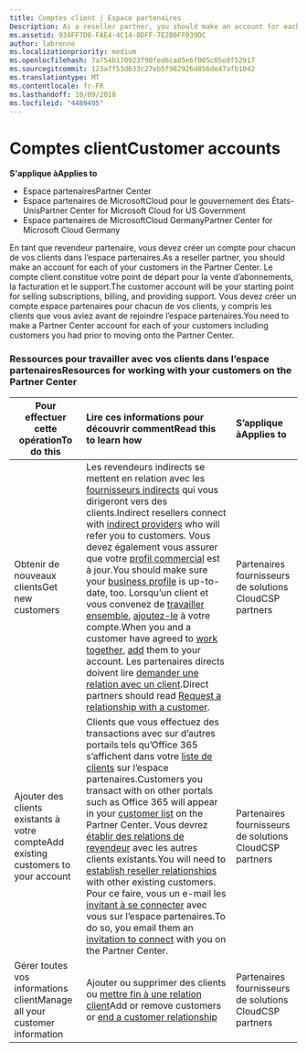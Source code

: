 ```yaml
---
title: Comptes client | Espace partenaires
Description: As a reseller partner, you should make an account for each of your customers in Partner Center. The customer account will be your starting point for selling subscriptions, billing, and providing support.
ms.assetid: 934FF7D8-FAE4-4C14-8DFF-7E2B0FF039DC
author: labrenne
ms.localizationpriority: medium
ms.openlocfilehash: 7a754b170923f90fed6ca05e6f005c05e8f52917
ms.sourcegitcommit: 123a7f53d633c27eb5f982926d856de47afb1042
ms.translationtype: MT
ms.contentlocale: fr-FR
ms.lasthandoff: 10/09/2018
ms.locfileid: "4489495"
---
```

# <a name="customer-accounts"></a><span data-ttu-id="4846d-102">Comptes client</span><span class="sxs-lookup"><span data-stu-id="4846d-102">Customer accounts</span></span>

**<span data-ttu-id="4846d-103">S'applique à</span><span class="sxs-lookup"><span data-stu-id="4846d-103">Applies to</span></span>**

-  <span data-ttu-id="4846d-104">Espace partenaires</span><span class="sxs-lookup"><span data-stu-id="4846d-104">Partner Center</span></span>
-  <span data-ttu-id="4846d-105">Espace partenaires de MicrosoftCloud pour le gouvernement des États-Unis</span><span class="sxs-lookup"><span data-stu-id="4846d-105">Partner Center for Microsoft Cloud for US Government</span></span>
-  <span data-ttu-id="4846d-106">Espace partenaires de MicrosoftCloud Germany</span><span class="sxs-lookup"><span data-stu-id="4846d-106">Partner Center for Microsoft Cloud Germany</span></span>

<span data-ttu-id="4846d-107">En tant que revendeur partenaire, vous devez créer un compte pour chacun de vos clients dans l’espace partenaires.</span><span class="sxs-lookup"><span data-stu-id="4846d-107">As a reseller partner, you should make an account for each of your customers in the Partner Center.</span></span> <span data-ttu-id="4846d-108">Le compte client constitue votre point de départ pour la vente d’abonnements, la facturation et le support.</span><span class="sxs-lookup"><span data-stu-id="4846d-108">The customer account will be your starting point for selling subscriptions, billing, and providing support.</span></span> <span data-ttu-id="4846d-109">Vous devez créer un compte espace partenaires pour chacun de vos clients, y compris les clients que vous aviez avant de rejoindre l’espace partenaires.</span><span class="sxs-lookup"><span data-stu-id="4846d-109">You need to make a Partner Center account for each of your customers including customers you had prior to moving onto the Partner Center.</span></span>

### <a name="resources-for-working-with-your-customers-on-the-partner-center"></a><span data-ttu-id="4846d-110">Ressources pour travailler avec vos clients dans l’espace partenaires</span><span class="sxs-lookup"><span data-stu-id="4846d-110">Resources for working with your customers on the Partner Center</span></span>

|**<span data-ttu-id="4846d-111">Pour effectuer cette opération</span><span class="sxs-lookup"><span data-stu-id="4846d-111">To do this</span></span>**   |**<span data-ttu-id="4846d-112">Lire ces informations pour découvrir comment</span><span class="sxs-lookup"><span data-stu-id="4846d-112">Read this to learn how</span></span>**   |**<span data-ttu-id="4846d-113">S’applique à</span><span class="sxs-lookup"><span data-stu-id="4846d-113">Applies to</span></span>**|
|-----------------|:----------------------------|:--------------|
|<span data-ttu-id="4846d-114">Obtenir de nouveaux clients</span><span class="sxs-lookup"><span data-stu-id="4846d-114">Get new customers</span></span>|<span data-ttu-id="4846d-115">Les revendeurs indirects se mettent en relation avec les [fournisseurs indirects](indirect-reseller-tasks-in-partner-center.md) qui vous dirigeront vers des clients.</span><span class="sxs-lookup"><span data-stu-id="4846d-115">Indirect resellers connect with [indirect providers](indirect-reseller-tasks-in-partner-center.md) who will refer you to customers.</span></span> <span data-ttu-id="4846d-116">Vous devez également vous assurer que votre [profil commercial](create-a-marketing-profile.md) est à jour.</span><span class="sxs-lookup"><span data-stu-id="4846d-116">You should make sure your [business profile](create-a-marketing-profile.md) is up-to-date, too.</span></span> <span data-ttu-id="4846d-117">Lorsqu’un client et vous convenez de [travailler ensemble](responding-to-referrals.md), [ajoutez-le](add-a-new-customer.md) à votre compte.</span><span class="sxs-lookup"><span data-stu-id="4846d-117">When you and a customer have agreed to [work together](responding-to-referrals.md), [add](add-a-new-customer.md) them to your account.</span></span> <span data-ttu-id="4846d-118">Les partenaires directs doivent lire [demander une relation avec un client](request-a-relationship-with-a-customer.md).</span><span class="sxs-lookup"><span data-stu-id="4846d-118">Direct partners should read [ Request a relationship with a customer](request-a-relationship-with-a-customer.md).</span></span>|<span data-ttu-id="4846d-119">Partenaires fournisseurs de solutions Cloud</span><span class="sxs-lookup"><span data-stu-id="4846d-119">CSP partners</span></span>|
|<span data-ttu-id="4846d-120">Ajouter des clients existants à votre compte</span><span class="sxs-lookup"><span data-stu-id="4846d-120">Add existing customers to your account</span></span>   | <span data-ttu-id="4846d-121">Clients que vous effectuez des transactions avec sur d’autres portails tels qu’Office 365 s’affichent dans votre [liste de clients](see-your-customer-list.md) sur l’espace partenaires.</span><span class="sxs-lookup"><span data-stu-id="4846d-121">Customers you transact with on other portals such as Office 365 will appear in your [customer list](see-your-customer-list.md) on the Partner Center.</span></span> <span data-ttu-id="4846d-122">Vous devrez [établir des relations de revendeur](indirect-reseller-tasks-in-partner-center.md) avec les autres clients existants.</span><span class="sxs-lookup"><span data-stu-id="4846d-122">You will need to [establish reseller relationships](indirect-reseller-tasks-in-partner-center.md) with other existing customers.</span></span> <span data-ttu-id="4846d-123">Pour ce faire, vous un e-mail les [invitant à se connecter](responding-to-referrals.md) avec vous sur l’espace partenaires.</span><span class="sxs-lookup"><span data-stu-id="4846d-123">To do so, you email them an [invitation to connect](responding-to-referrals.md) with you on the Partner Center.</span></span>   | <span data-ttu-id="4846d-124">Partenaires fournisseurs de solutions Cloud</span><span class="sxs-lookup"><span data-stu-id="4846d-124">CSP partners</span></span>   |
|<span data-ttu-id="4846d-125">Gérer toutes vos informations client</span><span class="sxs-lookup"><span data-stu-id="4846d-125">Manage all your customer information</span></span>   | <span data-ttu-id="4846d-126">Ajouter ou supprimer des clients ou [mettre fin à une relation client](remove-a-relationship.md)</span><span class="sxs-lookup"><span data-stu-id="4846d-126">Add or remove customers or [end a customer relationship](remove-a-relationship.md)</span></span>|   <span data-ttu-id="4846d-127">Partenaires fournisseurs de solutions Cloud</span><span class="sxs-lookup"><span data-stu-id="4846d-127">CSP partners</span></span> |